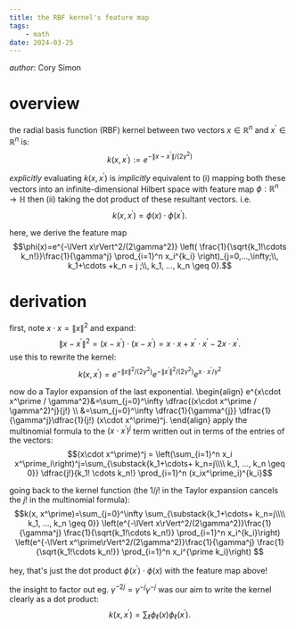 ```yaml
---
title: the RBF kernel's feature map
tags:
    - math
date: 2024-03-25
---
```

_author_: Cory Simon

# overview
the radial basis function (RBF) kernel between two vectors $x\in\mathbb{R}^n$ and $x^\prime \in \mathbb{R}^n$ is:
$$k(x, x^\prime) := e^{-\lVert x - x^\prime \rVert / (2\gamma^2)}$$

_explicitly_ evaluating $k(x, x^\prime)$ is _implicitly_ equivalent to (i) mapping both these vectors into an infinite-dimensional Hilbert space with feature map $\phi:\mathbb{R}^n \rightarrow \mathbb{H}$ then (ii) taking the dot product of these resultant vectors. i.e.
$$k(x, x^\prime)=\phi(x) \cdot \phi(x^\prime).$$

here, we derive the feature map 
$$\phi(x)=e^{-\lVert x\rVert^2/(2\gamma^2)} \left(
\frac{1}{\sqrt{k_1!\cdots k_n!}}\frac{1}{\gamma^j} \prod_{i=1}^n x_i^{k_i}
\right)_{j=0,...,\infty;\\, k_1+\cdots +k_n = j ;\\, k_1, ..., k_n \geq 0}.$$

# derivation

first, note $x\cdot x = \lVert x\rVert^2$ and expand:
$$\lVert x - x^\prime \rVert^2 = (x-x^\prime) \cdot (x - x^\prime)=x\cdot x + x^\prime \cdot x^\prime -2 x \cdot x^\prime.$$
use this to rewrite the kernel:
$$k(x, x^\prime)=e^{-\lVert x\rVert^2/(2\gamma^2)}e^{-\lVert x^\prime\rVert^2/(2\gamma^2)}e^{x \cdot x^\prime/\gamma^2}$$

now do a Taylor expansion of the last exponential. 
\begin{align}
e^{x\cdot x^\prime / \gamma^2}&=\sum_{j=0}^\infty \dfrac{(x\cdot x^\prime / \gamma^2)^j}{j!} \\\\
&=\sum_{j=0}^\infty \dfrac{1}{\gamma^{j}} \dfrac{1}{\gamma^j}\dfrac{1}{j!} (x\cdot x^\prime)^j.
\end{align}
apply the multinomial formula to the $(x\cdot x^\prime)^j$ term written out in terms of the entries of the vectors:
$$(x\cdot x^\prime)^j = \left(\sum_{i=1}^n x_i x^\prime_i\right)^j=\sum_{\substack{k_1+\cdots+ k_n=j\\\\ k_1, ..., k_n \geq 0}} \dfrac{j!}{k_1! \cdots k_n!} \prod_{i=1}^n (x_ix^\prime_i)^{k_i}$$ 

going back to the kernel function (the $1/j!$ in the Taylor expansion cancels the $j!$ in the multinomial formula):
$$k(x, x^\prime)=\sum_{j=0}^\infty \sum_{\substack{k_1+\cdots+ k_n=j\\\\ k_1, ..., k_n \geq 0}} 
\left(e^{-\lVert x\rVert^2/(2\gamma^2)}\frac{1}{\gamma^j} \frac{1}{\sqrt{k_1!\cdots k_n!}} \prod_{i=1}^n x_i^{k_i}\right)
\left(e^{-\lVert x^\prime\rVert^2/(2\gamma^2)}\frac{1}{\gamma^j} \frac{1}{\sqrt{k_1!\cdots k_n!}} \prod_{i=1}^n x_i^{\prime k_i}\right)
$$

hey, that's just the dot product $\phi(x^\prime)\cdot \phi(x)$ with the feature map above!

the insight to factor out eg. $\gamma^{-2j}=\gamma^{-j}\gamma^{-j}$ was our aim to write the kernel clearly as a dot product:
$$k(x, x^\prime) = \sum_\ell \phi_\ell(x) \phi_\ell(x^\prime).$$
